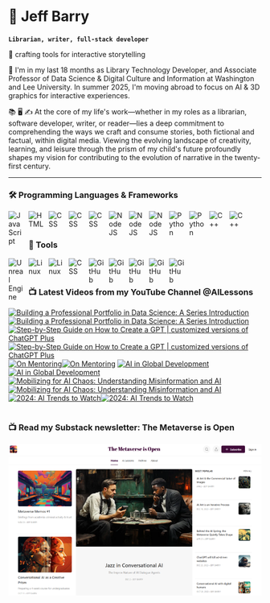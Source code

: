 # 🔭 Jeff Barry

**`Librarian, writer, full-stack developer`**

🌱 crafting tools for interactive storytelling

💬 I'm in my last 18 months as Library Technology Developer, and Associate Professor of Data Science & Digital Culture and Information at Washington and Lee University. In summer 2025, I'm moving abroad to focus on AI & 3D graphics for interactive experiences. 

📚 🖥️ ✍️ At the core of my life's work—whether in my roles as a librarian, software developer, writer, or reader—lies a deep commitment to comprehending the ways we craft and consume stories, both fictional and factual, within digital media. Viewing the evolving landscape of creativity, learning, and leisure through the prism of my child's future profoundly shapes my vision for contributing to the evolution of narrative in the twenty-first century.

---

### 🛠️ Programming Languages & Frameworks

          
<img align="left" alt="JavaScript" width="30px" style="padding-right:10px;" src="https://cdn.jsdelivr.net/gh/devicons/devicon/icons/javascript/javascript-plain.svg" />
<img align="left" alt="HTML" width="30px" style="padding-right:10px;" src="https://cdn.jsdelivr.net/gh/devicons/devicon/icons/html5/html5-plain.svg" />
<img align="left" alt="CSS" width="30px" style="padding-right:10px;" src="https://cdn.jsdelivr.net/gh/devicons/devicon/icons/css3/css3-original.svg" />
<img align="left" alt="CSS" width="30px" style="padding-right:10px;" src="https://cdn.jsdelivr.net/gh/devicons/devicon/icons/bootstrap/bootstrap-original.svg" />
<img align="left" alt="CSS" width="30px" style="padding-right:10px;" src="https://cdn.jsdelivr.net/gh/devicons/devicon/icons/php/php-original.svg" />
<img align="left" alt="NodeJS" width="30px" style="padding-right:10px;" src="https://cdn.jsdelivr.net/gh/devicons/devicon/icons/nodejs/nodejs-original.svg" />
<img align="left" alt="NodeJS" width="30px" style="padding-right:10px;" src="https://cdn.jsdelivr.net/gh/devicons/devicon/icons/nextjs/nextjs-original.svg" />
<img align="left" alt="NodeJS" width="30px" style="padding-right:10px;" src="https://cdn.jsdelivr.net/gh/devicons/devicon/icons/svelte/svelte-original.svg" />
<img align="left" alt="Python" width="30px" style="padding-right:10px;" src="https://cdn.jsdelivr.net/gh/devicons/devicon/icons/python/python-plain.svg" />
<img align="left" alt="Python" width="30px" style="padding-right:10px;" src="https://cdn.jsdelivr.net/gh/devicons/devicon/icons/r/r-original.svg" />
<img align="left" alt="C++" width="30px" style="padding-right:10px;" src="https://cdn.jsdelivr.net/gh/devicons/devicon/icons/cplusplus/cplusplus-line.svg" />
<img align="left" alt="C++" width="30px" style="padding-right:10px;" src="https://cdn.jsdelivr.net/gh/devicons/devicon/icons/objectivec/objectivec-plain.svg" />

<br />
<br />

### 🧰 Tools

<img align="left" alt="Unreal Engine" width="30px" style="padding-right:10px;" src="https://cdn.jsdelivr.net/gh/devicons/devicon/icons/unrealengine/unrealengine-original.svg" />
<img align="left" alt="Linux" width="30px" style="padding-right:10px;" src="https://cdn.jsdelivr.net/gh/devicons/devicon/icons/linux/linux-original.svg" />
<img align="left" alt="Linux" width="30px" style="padding-right:10px;" src="https://cdn.jsdelivr.net/gh/devicons/devicon/icons/apache/apache-original.svg" />
<img align="left" alt="CSS" width="30px" style="padding-right:10px;" src="https://cdn.jsdelivr.net/gh/devicons/devicon/icons/wordpress/wordpress-original.svg" />
<img align="left" alt="GitHub" width="30px" style="padding-right:10px;" src="https://cdn.jsdelivr.net/gh/devicons/devicon/icons/github/github-original.svg" />
<img align="left" alt="GitHub" width="30px" style="padding-right:10px;" src="https://cdn.jsdelivr.net/gh/devicons/devicon/icons/firebase/firebase-plain.svg" />
<img align="left" alt="GitHub" width="30px" style="padding-right:10px;" src="https://cdn.jsdelivr.net/gh/devicons/devicon/icons/mongodb/mongodb-original.svg" />
<img align="left" alt="GitHub" width="30px" style="padding-right:10px;" src="https://cdn.jsdelivr.net/gh/devicons/devicon/icons/mysql/mysql-original.svg" />
<img align="left" alt="GitHub" width="30px" style="padding-right:10px;" src="https://cdn.jsdelivr.net/gh/devicons/devicon/icons/postgresql/postgresql-original.svg" />

<br />

#
### 📺 Latest Videos from my YouTube Channel @AILessons
<!-- BEGIN YOUTUBE-CARDS -->
[![Building a Professional Portfolio in Data Science: A Series Introduction](https://ytcards.demolab.com/?id=F7OEij4J4v0&title=Building+a+Professional+Portfolio+in+Data+Science%3A+A+Series+Introduction&lang=en&timestamp=1710003910&background_color=%230d1117&title_color=%23ffffff&stats_color=%23dedede&max_title_lines=1&width=250&border_radius=5 "Building a Professional Portfolio in Data Science: A Series Introduction")](https://www.youtube.com/watch?v=F7OEij4J4v0#gh-dark-mode-only)[![Building a Professional Portfolio in Data Science: A Series Introduction](https://ytcards.demolab.com/?id=F7OEij4J4v0&title=Building+a+Professional+Portfolio+in+Data+Science%3A+A+Series+Introduction&lang=en&timestamp=1710003910&background_color=%23ffffff&title_color=%2324292f&stats_color=%2357606a&max_title_lines=1&width=250&border_radius=5 "Building a Professional Portfolio in Data Science: A Series Introduction")](https://www.youtube.com/watch?v=F7OEij4J4v0#gh-light-mode-only)
[![Step-by-Step Guide on How to Create a GPT | customized versions of ChatGPT Plus](https://ytcards.demolab.com/?id=1rkuJYoHoXU&title=Step-by-Step+Guide+on+How+to+Create+a+GPT+%7C+customized+versions+of+ChatGPT+Plus&lang=en&timestamp=1709642912&background_color=%230d1117&title_color=%23ffffff&stats_color=%23dedede&max_title_lines=1&width=250&border_radius=5 "Step-by-Step Guide on How to Create a GPT | customized versions of ChatGPT Plus")](https://www.youtube.com/watch?v=1rkuJYoHoXU#gh-dark-mode-only)[![Step-by-Step Guide on How to Create a GPT | customized versions of ChatGPT Plus](https://ytcards.demolab.com/?id=1rkuJYoHoXU&title=Step-by-Step+Guide+on+How+to+Create+a+GPT+%7C+customized+versions+of+ChatGPT+Plus&lang=en&timestamp=1709642912&background_color=%23ffffff&title_color=%2324292f&stats_color=%2357606a&max_title_lines=1&width=250&border_radius=5 "Step-by-Step Guide on How to Create a GPT | customized versions of ChatGPT Plus")](https://www.youtube.com/watch?v=1rkuJYoHoXU#gh-light-mode-only)
[![On Mentoring](https://ytcards.demolab.com/?id=cUTWhNFUkGY&title=On+Mentoring&lang=en&timestamp=1708971055&background_color=%230d1117&title_color=%23ffffff&stats_color=%23dedede&max_title_lines=1&width=250&border_radius=5 "On Mentoring")](https://www.youtube.com/watch?v=cUTWhNFUkGY#gh-dark-mode-only)[![On Mentoring](https://ytcards.demolab.com/?id=cUTWhNFUkGY&title=On+Mentoring&lang=en&timestamp=1708971055&background_color=%23ffffff&title_color=%2324292f&stats_color=%2357606a&max_title_lines=1&width=250&border_radius=5 "On Mentoring")](https://www.youtube.com/watch?v=cUTWhNFUkGY#gh-light-mode-only)
[![AI in Global Development](https://ytcards.demolab.com/?id=oD17BP2VuQs&title=AI+in+Global+Development&lang=en&timestamp=1708793731&background_color=%230d1117&title_color=%23ffffff&stats_color=%23dedede&max_title_lines=1&width=250&border_radius=5 "AI in Global Development")](https://www.youtube.com/watch?v=oD17BP2VuQs#gh-dark-mode-only)[![AI in Global Development](https://ytcards.demolab.com/?id=oD17BP2VuQs&title=AI+in+Global+Development&lang=en&timestamp=1708793731&background_color=%23ffffff&title_color=%2324292f&stats_color=%2357606a&max_title_lines=1&width=250&border_radius=5 "AI in Global Development")](https://www.youtube.com/watch?v=oD17BP2VuQs#gh-light-mode-only)
[![Mobilizing for AI Chaos: Understanding Misinformation and AI](https://ytcards.demolab.com/?id=QHmaAG5Zjak&title=Mobilizing+for+AI+Chaos%3A+Understanding+Misinformation+and+AI&lang=en&timestamp=1704567209&background_color=%230d1117&title_color=%23ffffff&stats_color=%23dedede&max_title_lines=1&width=250&border_radius=5 "Mobilizing for AI Chaos: Understanding Misinformation and AI")](https://www.youtube.com/watch?v=QHmaAG5Zjak#gh-dark-mode-only)[![Mobilizing for AI Chaos: Understanding Misinformation and AI](https://ytcards.demolab.com/?id=QHmaAG5Zjak&title=Mobilizing+for+AI+Chaos%3A+Understanding+Misinformation+and+AI&lang=en&timestamp=1704567209&background_color=%23ffffff&title_color=%2324292f&stats_color=%2357606a&max_title_lines=1&width=250&border_radius=5 "Mobilizing for AI Chaos: Understanding Misinformation and AI")](https://www.youtube.com/watch?v=QHmaAG5Zjak#gh-light-mode-only)
[![2024: AI Trends to Watch](https://ytcards.demolab.com/?id=YdAapYLrwCU&title=2024%3A+AI+Trends+to+Watch&lang=en&timestamp=1704069202&background_color=%230d1117&title_color=%23ffffff&stats_color=%23dedede&max_title_lines=1&width=250&border_radius=5 "2024: AI Trends to Watch")](https://www.youtube.com/watch?v=YdAapYLrwCU#gh-dark-mode-only)[![2024: AI Trends to Watch](https://ytcards.demolab.com/?id=YdAapYLrwCU&title=2024%3A+AI+Trends+to+Watch&lang=en&timestamp=1704069202&background_color=%23ffffff&title_color=%2324292f&stats_color=%2357606a&max_title_lines=1&width=250&border_radius=5 "2024: AI Trends to Watch")](https://www.youtube.com/watch?v=YdAapYLrwCU#gh-light-mode-only)
<!-- END YOUTUBE-CARDS -->

# 

### 📺 Read my Substack newsletter: The Metaverse is Open

[<img src="metaverse-screenshot-750.png">](https://metaverseisopen.substack.com/)

#

<!--
**jeffreybarry/jeffreybarry** is a ✨ _special_ ✨ repository because its `README.md` (this file) appears on your GitHub profile.

Here are some ideas to get you started:

-  I’m currently working on ...
-  I’m currently learning ...
- 👯 I’m looking to collaborate on ...
- 🤔 I’m looking for help with ...
-  Ask me about ...
- 📫 How to reach me: ...
- 😄 Pronouns: ...
- ⚡ Fun fact: ...
-->

